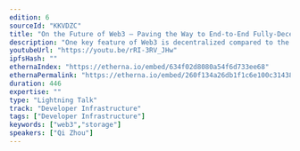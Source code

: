 ```yaml
---
edition: 6
sourceId: "KKVDZC"
title: "On the Future of Web3 — Paving the Way to End-to-End Fully-Decentralized Web"
description: "One key feature of Web3 is decentralized compared to the current Web2, which is controlled by a few centralized companies such as Facebook, Google. However, when 99% of the users interact with the blockchain, one critical problem shows up: the dApp servers / NSPs are centralized! In this talk, we propose a solution for the future of Web3: an End-to-End Fully Trustless Decentralized Web, which means that any components in our Web2 from the user side and server side will be decentralized in Web3."
youtubeUrl: "https://youtu.be/rRI-3RV_JHw"
ipfsHash: ""
ethernaIndex: "https://etherna.io/embed/634f02d8080a54f6d733ee68"
ethernaPermalink: "https://etherna.io/embed/260f134a26db1f1c6e100c31438c404b5b734b62bbc952fa60f7fde6b9402077"
duration: 446
expertise: ""
type: "Lightning Talk"
track: "Developer Infrastructure"
tags: ["Developer Infrastructure"]
keywords: ["web3","storage"]
speakers: ["Qi Zhou"]
---
```

